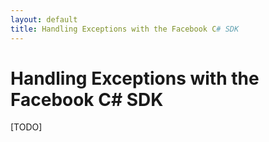 ```yaml
---
layout: default
title: Handling Exceptions with the Facebook C# SDK
---
```


# Handling Exceptions with the Facebook C# SDK

[TODO]